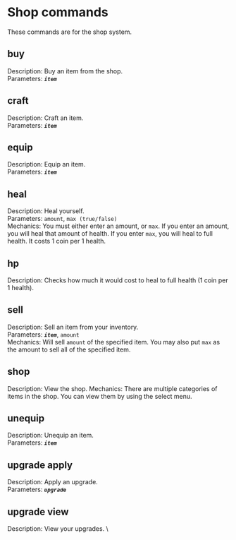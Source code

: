 # Shop commands
These commands are for the shop system.

## buy
Description: Buy an item from the shop. \
Parameters: ***`item`***

## craft
Description: Craft an item. \
Parameters: ***`item`***

## equip
Description: Equip an item. \
Parameters: ***`item`***

## heal
Description: Heal yourself. \
Parameters: `amount`, `max (true/false)` \
Mechanics: You must either enter an amount, or `max`. If you enter an amount, you will heal that amount of health. If you enter `max`, you will heal to full health. It costs 1 coin per 1 health.

## hp
Description: Checks how much it would cost to heal to full health (1 coin per 1 health).

## sell
Description: Sell an item from your inventory. \
Parameters: ***`item`***, `amount` \
Mechanics: Will sell `amount` of the specified item. You may also put `max` as the amount to sell all of the specified item.

## shop
Description: View the shop.
Mechanics: There are multiple categories of items in the shop. You can view them by using the select menu.

## unequip
Description: Unequip an item. \
Parameters: ***`item`***

## upgrade apply
Description: Apply an upgrade. \
Parameters: ***`upgrade`***

## upgrade view
Description: View your upgrades. \